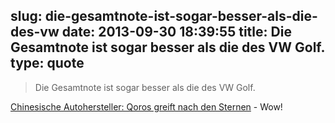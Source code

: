slug: die-gesamtnote-ist-sogar-besser-als-die-des-vw
date: 2013-09-30 18:39:55
title: Die Gesamtnote ist sogar besser als die des VW Golf.
type: quote
---

> Die Gesamtnote ist sogar besser als die des VW Golf.

[Chinesische Autohersteller: Qoros greift nach den Sternen](http://www.faz.net/aktuell/technik-motor/auto-verkehr/chinesische-autohersteller-qoros-greift-nach-den-sternen-12595681.html) - Wow!
